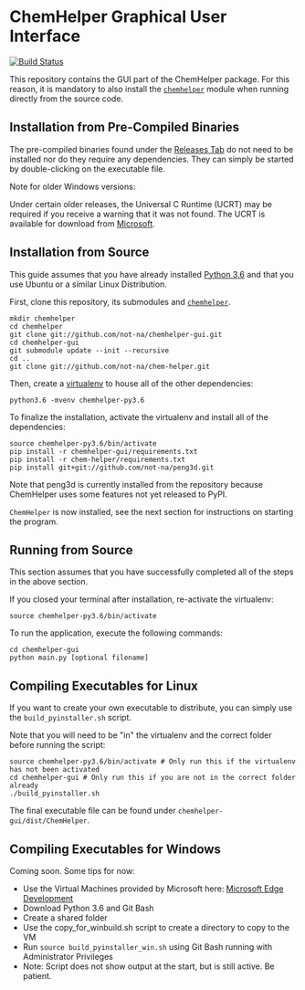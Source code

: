 # ChemHelper Graphical User Interface

[![Build Status](https://travis-ci.org/not-na/chem-helper.svg?branch=master)](https://travis-ci.org/not-na/chem-helper)

This repository contains the GUI part of the ChemHelper package.
For this reason, it is mandatory to also install the [`chemhelper`](https://github.com/not-na/chem-helper) module
when running directly from the source code.

## Installation from Pre-Compiled Binaries

The pre-compiled binaries found under the [Releases Tab](https://github.com/not-na/chemhelper-gui/releases) do not need to be installed nor do they require any dependencies.
They can simply be started by double-clicking on the executable file.

Note for older Windows versions:

Under certain older releases, the Universal C Runtime (UCRT) may be required if you receive a warning that it was not found.
The UCRT is available for download from [Microsoft](https://www.microsoft.com/en-us/download/details.aspx?id=48234).

## Installation from Source

This guide assumes that you have already installed [Python 3.6](https://www.python.org/downloads/release/python-364/) and
that you use Ubuntu or a similar Linux Distribution.

First, clone this repository, its submodules and [`chemhelper`](https://github.com/not-na/chem-helper).
    
    mkdir chemhelper
    cd chemhelper
    git clone git://github.com/not-na/chemhelper-gui.git
    cd chemhelper-gui
    git submodule update --init --recursive
    cd ..
    git clone git://github.com/not-na/chem-helper.git

Then, create a [virtualenv](https://virtualenv.pypa.io/en/stable/) to house all of the other dependencies:
   
    python3.6 -mvenv chemhelper-py3.6

To finalize the installation, activate the virtualenv and install all of the dependencies:
   
    source chemhelper-py3.6/bin/activate
    pip install -r chemhelper-gui/requirements.txt
    pip install -r chem-helper/requirements.txt
    pip install git+git://github.com/not-na/peng3d.git

Note that peng3d is currently installed from the repository because ChemHelper uses some features not yet released to PyPI.

`ChemHelper` is now installed, see the next section for instructions on starting the program.

## Running from Source

This section assumes that you have successfully completed all of the steps in the above section.

If you closed your terminal after installation, re-activate the virtualenv:
    
    source chemhelper-py3.6/bin/activate

To run the application, execute the following commands:
   
    cd chemhelper-gui
    python main.py [optional filename]

## Compiling Executables for Linux

If you want to create your own executable to distribute, you can simply use the `build_pyinstaller.sh` script.

Note that you will need to be "in" the virtualenv and the correct folder before running the script:
    
    source chemhelper-py3.6/bin/activate # Only run this if the virtualenv has not been activated
    cd chemhelper-gui # Only run this if you are not in the correct folder already
    ./build_pyinstaller.sh

The final executable file can be found under `chemhelper-gui/dist/ChemHelper`.

## Compiling Executables for Windows

Coming soon.
Some tips for now:
- Use the Virtual Machines provided by Microsoft here: [Microsoft Edge Development](https://developer.microsoft.com/en-us/microsoft-edge/tools/vms/)
- Download Python 3.6 and Git Bash
- Create a shared folder
- Use the copy_for_winbuild.sh script to create a directory to copy to the VM
- Run `source build_pyinstaller_win.sh` using Git Bash running with Administrator Privileges
- Note: Script does not show output at the start, but is still active. Be patient.

